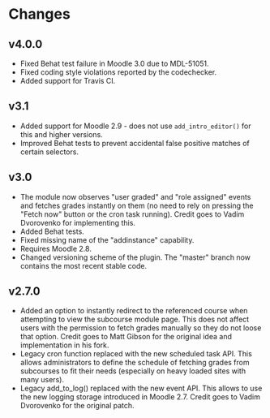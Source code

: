 Changes
=======

v4.0.0
------

* Fixed Behat test failure in Moodle 3.0 due to MDL-51051.
* Fixed coding style violations reported by the codechecker.
* Added support for Travis CI.

v3.1
----

* Added support for Moodle 2.9 - does not use `add_intro_editor()` for this and higher versions.
* Improved Behat tests to prevent accidental false positive matches of certain selectors.

v3.0
----

* The module now observes "user graded" and "role assigned" events and fetches grades instantly on them (no need to rely on pressing
  the "Fetch now" button or the cron task running). Credit goes to Vadim Dvorovenko for implementing this.
* Added Behat tests.
* Fixed missing name of the "addinstance" capability.
* Requires Moodle 2.8.
* Changed versioning scheme of the plugin. The "master" branch now contains the most recent stable code.

v2.7.0
------

* Added an option to instantly redirect to the referenced course when attempting to view the subcourse module page. This does not
  affect users with the permission to fetch grades manually so they do not loose that option. Credit goes to Matt Gibson for the
  original idea and implementation in his fork.
* Legacy cron function replaced with the new scheduled task API. This allows administrators to define the schedule of fetching
  grades from subcourses to fit their needs (especially on heavy loaded sites with many users).
* Legacy add_to_log() replaced with the new event API. This allows to use the new logging storage introduced in Moodle 2.7. Credit
  goes to Vadim Dvorovenko for the original patch.

